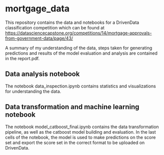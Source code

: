 # mortgage_data
This repository contains the data and notebooks for a DrivenData classification competition which can be found at
https://datasciencecapstone.org/competitions/14/mortgage-approvals-from-government-data/page/43/

A summary of my understanding of the data, steps taken for generating predictions and results of the model evaluation and analysis are contained in the report.pdf.

## Data analysis notebook
The notebook data_inspection.ipynb contains statistics and visualizations for understanding the data. 

## Data transformation and machine learning notebook
The notebook model_catboost_final.ipynb contains the data transformation pipeline, as well as the catboost model building and evaluation.
In the last cells of the notebook, the model is used to make predictions on the score set and export the score set in the correct format to be uploaded on DrivenData.